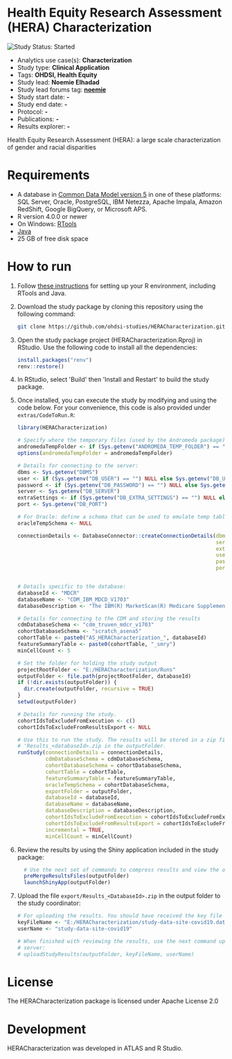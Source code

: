 # Health Equity Research Assessment (HERA) Characterization

<img src="https://img.shields.io/badge/Study%20Status-Started-blue.svg" alt="Study Status: Started"/>

-   Analytics use case(s): **Characterization**
-   Study type: **Clinical Application**
-   Tags: **OHDSI, Health Equity**
-   Study lead: **Noemie Elhadad**
-   Study lead forums tag: [**noemie**](https://forums.ohdsi.org/u/noemie)
-   Study start date: **-**
-   Study end date: **-**
-   Protocol: **-**
-   Publications: **-**
-   Results explorer: **-**

Health Equity Research Assessment (HERA): a large scale characterization of gender and racial disparities

# Requirements

-   A database in [Common Data Model version 5](https://github.com/OHDSI/CommonDataModel) in one of these platforms: SQL Server, Oracle, PostgreSQL, IBM Netezza, Apache Impala, Amazon RedShift, Google BigQuery, or Microsoft APS.
-   R version 4.0.0 or newer
-   On Windows: [RTools](http://cran.r-project.org/bin/windows/Rtools/)
-   [Java](http://java.com)
-   25 GB of free disk space

# How to run

1.  Follow [these instructions](https://ohdsi.github.io/Hades/rSetup.html) for setting up your R environment, including RTools and Java.

2.  Download the study package by cloning this repository using the following command:

    ``` bash
    git clone https://github.com/ohdsi-studies/HERACharacterization.git
    ```

3.  Open the study package project (HERACharacterization.Rproj) in RStudio. Use the following code to install all the dependencies:

    ``` r
    install.packages("renv")
    renv::restore()
    ```

4.  In RStudio, select 'Build' then 'Install and Restart' to build the study package.

5.  Once installed, you can execute the study by modifying and using the code below. For your convenience, this code is also provided under `extras/CodeToRun.R`:

    ``` r
    library(HERACharacterization)

    # Specify where the temporary files (used by the Andromeda package) will be created:
    andromedaTempFolder <- if (Sys.getenv("ANDROMEDA_TEMP_FOLDER") == "") "~/andromedaTemp" else Sys.getenv("ANDROMEDA_TEMP_FOLDER")
    options(andromedaTempFolder = andromedaTempFolder)

    # Details for connecting to the server:
    dbms <- Sys.getenv("DBMS")
    user <- if (Sys.getenv("DB_USER") == "") NULL else Sys.getenv("DB_USER")
    password <- if (Sys.getenv("DB_PASSWORD") == "") NULL else Sys.getenv("DB_PASSWORD")
    server <- Sys.getenv("DB_SERVER")
    extraSettings <- if (Sys.getenv("DB_EXTRA_SETTINGS") == "") NULL else Sys.getenv("DB_EXTRA_SETTINGS")
    port <- Sys.getenv("DB_PORT")

    # For Oracle: define a schema that can be used to emulate temp tables:
    oracleTempSchema <- NULL

    connectionDetails <- DatabaseConnector::createConnectionDetails(dbms = dbms,
                                                                    server = server,
                                                                    extraSettings = extraSettings,
                                                                    user = user,
                                                                    password = password,
                                                                    port = port)


    # Details specific to the database:
    databaseId <- "MDCR"
    databaseName <- "CDM_IBM_MDCD_V1703"
    databaseDescription <- "The IBM(R) MarketScan(R) Medicare Supplemental Database (MDCR) represents the health services of approximately 10 million retirees in the United States with Medicare supplemental coverage through employer-sponsored plans. This database contains primarily fee-for-service plans and includes health insurance claims across the continuum of care (e.g. inpatient, outpatient and outpatient pharmacy)."

    # Details for connecting to the CDM and storing the results
    cdmDatabaseSchema <- "cdm_truven_mdcr_v1703"
    cohortDatabaseSchema <- "scratch_asena5"
    cohortTable <- paste0("AS_HERACharacterization_", databaseId)
    featureSummaryTable <- paste0(cohortTable, "_smry")
    minCellCount <- 5

    # Set the folder for holding the study output
    projectRootFolder <- "E:/HERACharacterization/Runs"
    outputFolder <- file.path(projectRootFolder, databaseId)
    if (!dir.exists(outputFolder)) {
      dir.create(outputFolder, recursive = TRUE)
    }
    setwd(outputFolder)

    # Details for running the study.
    cohortIdsToExcludeFromExecution <- c()
    cohortIdsToExcludeFromResultsExport <- NULL

    # Use this to run the study. The results will be stored in a zip file called
    # 'Results_<databaseId>.zip in the outputFolder.
    runStudy(connectionDetails = connectionDetails,
             cdmDatabaseSchema = cdmDatabaseSchema,
             cohortDatabaseSchema = cohortDatabaseSchema,
             cohortTable = cohortTable,
             featureSummaryTable = featureSummaryTable,
             oracleTempSchema = cohortDatabaseSchema,
             exportFolder = outputFolder,
             databaseId = databaseId,
             databaseName = databaseName,
             databaseDescription = databaseDescription,
             cohortIdsToExcludeFromExecution = cohortIdsToExcludeFromExecution,
             cohortIdsToExcludeFromResultsExport = cohortIdsToExcludeFromResultsExport,
             incremental = TRUE,
             minCellCount = minCellCount)
    ```

6.  Review the results by using the Shiny application included in the study package: 

    ```r     
      # Use the next set of commands to compress results and view the output.     
      preMergeResultsFiles(outputFolder)      
      launchShinyApp(outputFolder)
    ```

7.  Upload the file `export/Results_<DatabaseId>.zip` in the output folder to the study coordinator:

    ``` r
    # For uploading the results. You should have received the key file from the study coordinator:
    keyFileName <- "E:/HERACharacterization/study-data-site-covid19.dat"
    userName <- "study-data-site-covid19"

    # When finished with reviewing the results, use the next command upload study results to OHDSI SFTP
    # server: 
    # uploadStudyResults(outputFolder, keyFileName, userName)
    ```

# License

The HERACharacterization package is licensed under Apache License 2.0

# Development

HERACharacterization was developed in ATLAS and R Studio.
